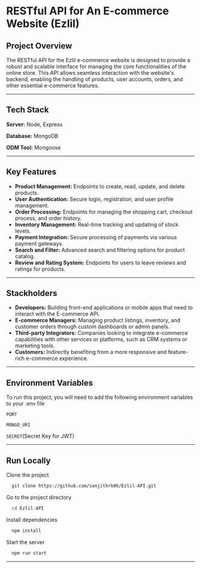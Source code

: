 
# **RESTful API for An E-commerce Website (Ezlil)**

## Project Overview 
The RESTful API for the Ezlil e-commerce website is designed to provide a robust and scalable interface for managing the core functionalities of the online store. This API allows seamless interaction with the website's backend, enabling the handling of products, user accounts, orders, and other essential e-commerce features.

---

## Tech Stack

**Server:** Node, Express

**Database:** MongoDB

**ODM Tool:** Mongoose

---

## Key Features

- **Product Management:** Endpoints to create, read, update, and delete products.
- **User Authentication:** Secure login, registration, and user profile management.
- **Order Processing:** Endpoints for managing the shopping cart, checkout process, and order history.
- **Inventory Management:** Real-time tracking and updating of stock levels.
- **Payment Integration:** Secure processing of payments via various payment gateways.
- **Search and Filter:** Advanced search and filtering options for product catalog.
- **Review and Rating System:** Endpoints for users to leave reviews and ratings for products.

---

## Stackholders

- **Developers:** Building front-end applications or mobile apps that need to interact with the E-commerce API.
- **E-commerce Managers:** Managing product listings, inventory, and customer orders through custom dashboards or admin panels.
- **Third-party Integrators:** Companies looking to integrate e-commerce capabilities with other services or platforms, such as CRM systems or marketing tools.
- **Customers:** Indirectly benefiting from a more responsive and feature-rich e-commerce experience.

---

## Environment Variables

To run this project, you will need to add the following environment variables to your .env file

`PORT`

`MONGO_URI`

`SECRET`(Secret Key for JWT)

---

## Run Locally

Clone the project

```bash
  git clone https://github.com/sanjithrk06/Ezlil-API.git
```

Go to the project directory

```bash
  cd Ezlil-API
```

Install dependencies

```bash
  npm install
```

Start the server

```bash
  npm run start
```

---
